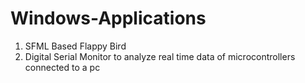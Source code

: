 # Windows-Applications

1. SFML Based Flappy Bird
2. Digital Serial Monitor to analyze real time data of microcontrollers connected to a pc

